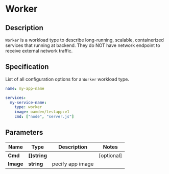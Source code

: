 # Worker

## Description

`Worker` is a workload type to describe long-running, scalable, containerized services that running at backend. They do NOT have network endpoint to receive external network traffic.

## Specification

List of all configuration options for a `Worker` workload type.

```yaml
name: my-app-name

services:
  my-service-name:
    type: worker
    image: oamdev/testapp:v1
    cmd: ["node", "server.js"]
```

## Parameters

Name | Type | Description | Notes
------------ | ------------- | ------------- | -------------
**Cmd** | **[]string** |  | [optional] 
**Image** | **string** | pecify app image | 

